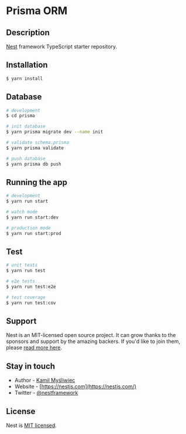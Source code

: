 # Prisma ORM
## Description

[Nest](https://github.com/nestjs/nest) framework TypeScript starter repository.

## Installation

```bash
$ yarn install
```
## Database

```bash
# development
$ cd prisma

# init database
$ yarn prisma migrate dev --name init

# validate schema.prisma
$ yarn prisma validate

# push database
$ yarn prisma db push
```

## Running the app

```bash
# development
$ yarn run start

# watch mode
$ yarn run start:dev

# production mode
$ yarn run start:prod
```

## Test

```bash
# unit tests
$ yarn run test

# e2e tests
$ yarn run test:e2e

# test coverage
$ yarn run test:cov
```

## Support

Nest is an MIT-licensed open source project. It can grow thanks to the sponsors and support by the amazing backers. If you'd like to join them, please [read more here](https://docs.nestjs.com/support).

## Stay in touch

- Author - [Kamil Myśliwiec](https://kamilmysliwiec.com)
- Website - [https://nestjs.com](https://nestjs.com/)
- Twitter - [@nestframework](https://twitter.com/nestframework)

## License

Nest is [MIT licensed](LICENSE).
